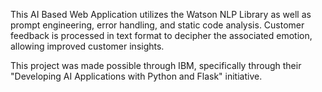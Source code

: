 This AI Based Web Application utilizes the Watson NLP Library as well as prompt engineering, error handling, and static code analysis. Customer feedback is processed in text format to decipher the associated emotion, allowing improved customer insights.

This project was made possible through IBM, specifically through their "Developing AI Applications with Python and Flask" initiative.
